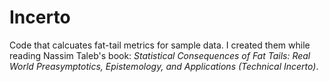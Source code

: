 # Incerto

Code that calcuates fat-tail metrics for sample data. I created them while reading Nassim Taleb's book: *Statistical Consequences of Fat Tails: Real World Preasymptotics, Epistemology, and Applications (Technical Incerto)*. 
